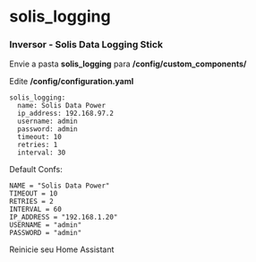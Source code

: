 # solis_logging
### Inversor - Solis Data Logging Stick

Envie a pasta <b>solis_logging</b> para <b>/config/custom_components/</b>

Edite <b>/config/configuration.yaml</b>
```
solis_logging:
  name: Solis Data Power
  ip_address: 192.168.97.2
  username: admin
  password: admin
  timeout: 10
  retries: 1
  interval: 30
```
Default Confs:
```
NAME = "Solis Data Power"
TIMEOUT = 10
RETRIES = 2
INTERVAL = 60
IP_ADDRESS = "192.168.1.20"
USERNAME = "admin"
PASSWORD = "admin"
```

Reinicie seu Home Assistant
